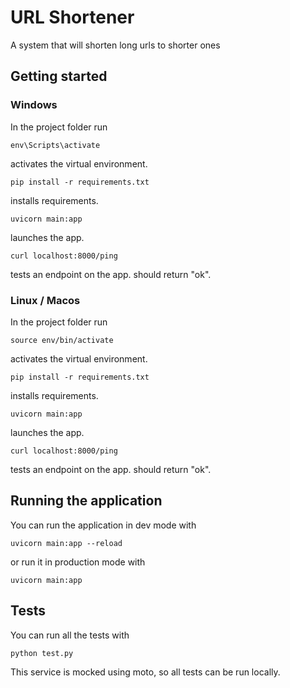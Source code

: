 # URL Shortener

A system that will shorten long urls to shorter ones

## Getting started

### Windows

In the project folder run

`env\Scripts\activate`

activates the virtual environment.

`pip install -r requirements.txt`

installs requirements.

`uvicorn main:app`

launches the app.

`curl localhost:8000/ping`

tests an endpoint on the app. should return "ok".

### Linux / Macos

In the project folder run

`source env/bin/activate`

activates the virtual environment.

`pip install -r requirements.txt`

installs requirements.

`uvicorn main:app`

launches the app.

`curl localhost:8000/ping`

tests an endpoint on the app. should return "ok".

## Running the application

You can run the application in dev mode with

`uvicorn main:app --reload`

or run it in production mode with

`uvicorn main:app`

## Tests

You can run all the tests with

`python test.py`

This service is mocked using moto, so all tests can be run locally.